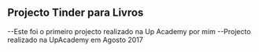 ## Projecto Tinder para Livros

--Este foi o primeiro projecto realizado na Up Academy por mim
--Projecto realizado na UpAcademy em Agosto 2017

